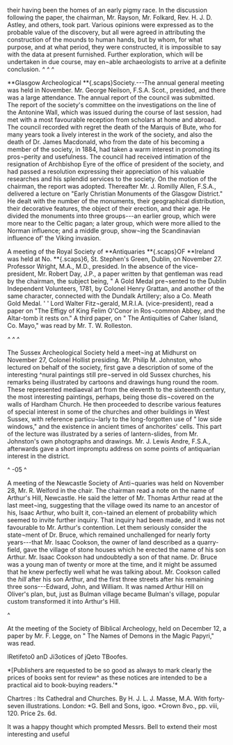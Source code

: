 their having been the homes of an early pigmy
race. In the discussion following the paper, the
chairman, Mr. Rayson, Mr. Folkard, Rev. H. J. D.
Astley, and others, took part. Various opinions
were expressed as to the probable value of the
discovery, but all were agreed in attributing the
construction of the mounds to human hands, but
by whom, for what purpose, and at what period,
they were constructed, it is impossible to say with
the data at present furnished. Further exploration,
which will be undertaken in due course, may en¬able
archaeologists to arrive at a definite conclusion.
*^ ^ ^*

**Glasgow Archeological **{.scaps}Society.---The annual
general meeting was held in November. Mr.
George Neilson, F.S.A. Scot., presided, and there
was a large attendance. The annual report of the
council was submitted. The report of the society's
committee on the investigations on the line of the
Antonine Wall, which was issued during the course
of last session, had met with a most favourable
reception from scholars at home and abroad. The
council recorded with regret the death of the
Marquis of Bute, who for many years took a lively
interest in the work of the society, and also the
death of Dr. James Macdonald, who from the date
of his becoming a member of the society, in 1884,
had taken a warm interest in promoting its pros¬perity
and usefulness. The council had received
intimation of the resignation of Archbishop Eyre of
the office of president of the society, and had
passed a resolution expressing their appreciation
of his valuable researches and his splendid services
to the society. On the motion of the chairman,
the report was adopted. Thereafter Mr. J. Romilly
Allen, F.S.A., delivered a lecture on "Early
Christian Monuments of the Glasgow District."
He dealt with the number of the monuments, their
geographical distribution, their decorative features,
the object of their erection, and their age. He
divided the monuments into three groups---an
earlier group, which were more near to the Celtic
pagan; a later group, which were more allied to
the Norman influence; and a middle group, show¬ing
the Scandinavian influence of' the Viking
invasion.

A meeting of the Royal Society of **Antiquaries
**{.scaps}OF **Ireland was held at No. **{.scaps}6, St. Stephen's
Green, Dublin, on November 27. Professor
Wright, M.A., M.D., presided. In the absence
of the vice-president, Mr. Robert Day, J.P., a
paper written by that gentleman was read by the
chairman, the subject being, " A Gold Medal pre¬sented
to the Dublin Independent Volunteers, 1781,
by Colonel Henry Grattan, and another of the same
character, connected with the Dundalk Artillery;
also a Co. Meath Gold Medal. ' ' Lord Walter Fitz¬gerald,
M.R.I.A. (vice-president), read a paper on
"The Effigy of King Felim O'Conor in Ros¬common
Abbey, and the Altar-tomb it rests on."
A third paper, on " The Antiquities of Caher Island,
Co. Mayo," was read by Mr. T. W. Rolleston.

*^ ^ ^*

The Sussex Archeological Society held a meet¬ing
at Midhurst on November 27, Colonel Hollist
presiding. Mr. Philip M. Johnston, who lectured
on behalf of the society, first gave a description of
some of the interesting ^nural paintings still pre¬served
in old Sussex churches, his remarks being
illustrated by cartoons and drawings hung round
the room. These represented mediaeval art from
the eleventh to the sixteenth century, the most
interesting paintings, perhaps, being those dis¬covered
on the walls of Hardham Church. He
then proceeded to describe various features of
special interest in some of the churches and other
buildings in West Sussex, with reference particu¬larly
to the long-forgotten use of " low side
windows," and the existence in ancient times of
anchorites' cells. This part of the lecture was
illustrated by a series of lantern-slides, from Mr.
Johnston's own photographs and drawings. Mr.
J. Lewis Andre, F.S.A., afterwards gave a short
impromptu address on some points of antiquarian
interest in the district.

^ -05 ^

A meeting of the Newcastle Society of Anti¬quaries
was held on November 28, Mr. R. Welford
in the chair. The chairman read a note on the
name of Arthur's Hill, Newcastle. He said the
letter of Mr. Thomas Arthur read at the last meet¬ing,
suggesting that the village owed its name to an
ancestor of his, Isaac Arthur, who built it, con¬tained
an element of probability which seemed to
invite further inquiry. That inquiry had been
made, and it was not favourable to Mr. Arthur's
contention. Let them seriously consider the state¬ment
of Dr. Bruce, which remained unchallenged
for nearly forty years---that Mr. Isaac Cookson,
the owner of land described as a quarry-field, gave
the village of stone houses which he erected the
name of his son Arthur. Mr. Isaac Cookson had
undoubtedly a son of that name. Dr. Bruce was a
young man of twenty or more at the time, and it
might be assumed that he knew perfectly well what
he was talking about. Mr. Cookson called the
*hill* after his son Arthur, and the first three streets
after his remaining three sons---Edward, John,
and William. It was named Arthur Hill on
Oliver's plan, but, just as Bulman village became
Bulman's village, popular custom transformed it
into Arthur's Hill.

^

At the meeting of the Society of Biblical
Archeology, held on December 12, a paper by
Mr. F. Legge, on " The Names of Demons in the
Magic Papyri," was read.

lRetifeto0 anD Ji3otices
of jQeto TBoofes.

*[Publishers are requested to be so good as always to
mark clearly the prices of books sent for review^ as
these notices are intended to be a practical aid to
book-buying readers.'\*

Chartres : Its Cathedral and Churches. By
H. J. L. J. Masse, M.A. With forty-seven
illustrations. London: *G. Bell and Sons, igoo.
*Crown 8vo., pp. viii, 120. Price 2s. 6d.

It was a happy thought which prompted Messrs.
Bell to extend their most interesting and useful
